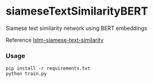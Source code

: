 # siameseTextSimilarityBERT
Siamese text similarity network using BERT embeddings

Reference [lstm-siamese-text-similarity](https://github.com/amansrivastava17/lstm-siamese-text-similarity)

### Usage
```
pip install -r requirements.txt
python train.py
```
